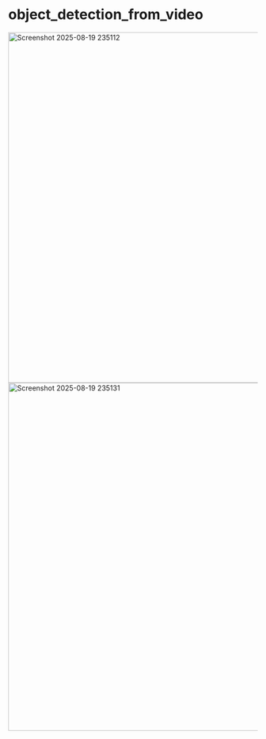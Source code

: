 # object_detection_from_video
<img width="704" height="708" alt="Screenshot 2025-08-19 235112" src="https://github.com/user-attachments/assets/94ea87b9-6d8a-4d64-b721-d800d22632cc" />

<img width="706" height="703" alt="Screenshot 2025-08-19 235131" src="https://github.com/user-attachments/assets/5022e41e-7b5c-4f56-b427-99dc2b7189b7" />

